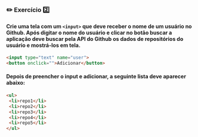 ### :pencil2: Exercício :two:

#### Crie uma tela com um `<input>` que deve receber o nome de um usuário no Github. Após digitar o nome do usuário e clicar no botão buscar a aplicação deve buscar pela API do Github os dados de repositórios do usuário e mostrá-los em tela.

```html
<input type="text" name="user">
<button onclick="">Adicionar</button>
```

#### Depois de preencher o input e adicionar, a seguinte lista deve aparecer abaixo:

```html
<ul>
 <li>repo1</li>
 <li>repo2</li>
 <li>repo3</li>
 <li>repo4</li>
 <li>repo5</li>
</ul>
```
